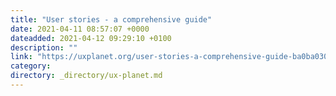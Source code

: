 ```yaml
---
title: "User stories - a comprehensive guide"
date: 2021-04-11 08:57:07 +0000
dateadded: 2021-04-12 09:29:10 +0100
description: ""
link: "https://uxplanet.org/user-stories-a-comprehensive-guide-ba0ba03088a2?source=rss----819cc2aaeee0---4"
category:
directory: _directory/ux-planet.md
---
```


